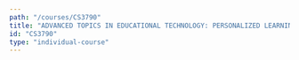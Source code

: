 ```yaml
---
path: "/courses/CS3790"
title: "ADVANCED TOPICS IN EDUCATIONAL TECHNOLOGY: PERSONALIZED LEARNING ENVIRONMENTS"
id: "CS3790"
type: "individual-course"
---
```

